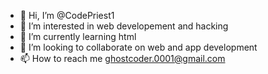 - 👋 Hi, I’m @CodePriest1
- 👀 I’m interested in web developement and hacking
- 🌱 I’m currently learning html
- 💞️ I’m looking to collaborate on web and app development
- 📫 How to reach me ghostcoder.0001@gmail.com

<!---
CodePriest1/CodePriest1 is a ✨ special ✨ repository because its `README.md` (this file) appears on your GitHub profile.
You can click the Preview link to take a look at your changes.
--->
